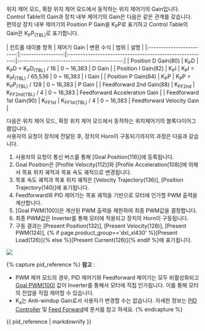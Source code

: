 
위치 제어 모드, 확장 위치 제어 모드에서 동작하는 위치 제어기의 Gain입니다.  
Control Table의 Gain과 장치 내부 제어기의 Gain은 다음은 같은 관계를 갖습니다.  
편의상 장치 내부 제어기의 Position P Gain을 K<sub>P</sub>P로 표기하고 Control Table의 Gain은 K<sub>P</sub>P<sub>(TBL)</sub>로 표기합니다.

|    컨트롤 테이블 항목    |    제어기 Gain    |                        변환 수식                         |                범위 | 설명                 |
|:------------------------:|:-----------------:|:--------------------------------------------------------:|:------------------------------------------:|
|   Position D Gain(80)    |  K<sub>P</sub>D   |   K<sub>P</sub>D = K<sub>P</sub>D<sub>(TBL)</sub> / 16   |            0 ~ 16,383 | D Gain             |
|   Position I Gain(82)    |  K<sub>P</sub>I   | K<sub>P</sub>I = K<sub>P</sub>I<sub>(TBL)</sub> / 65,536 |            0 ~ 16,383 | I Gain             |
|   Position P Gain(84)    |  K<sub>P</sub>P   |  K<sub>P</sub>P = K<sub>P</sub>P<sub>(TBL)</sub> / 128   |            0 ~ 16,383 | P Gain             |
| Feedforward 2nd Gain(88) | K<sub>FF2nd</sub> |                K<sub>FF2nd(TBL)</sub> / 4                | 0 ~ 16,383 | Feedforward Acceleration Gain |
| Feedforward 1st Gain(90) | K<sub>FF1st</sub> |                K<sub>FF1st(TBL)</sub> / 4                |   0 ~ 16,383 | Feedforward Velocity Gain   |

다음은 위치 제어 모드, 확장 위치 제어 모드에서 동작하는 위치제어기의 블록다이어그램입니다.  
사용자의 요청이 장치에 전달된 후, 장치의 Horn이 구동되기까지의 과정은 다음과 같습니다.

1. 사용자의 요청이 통신 버스를 통해 [Goal Position(116)]에 등록됩니다.
2. Goal Position은 [Profile Velocity(112)]와 [Profile Acceleration(108)]에 의해서 목표 위치 궤적과 목표 속도 궤적으로 변경됩니다.
3. 목표 속도 궤적과 목표 위치 궤적은 [Velocity Trajectory(136)], [Position Trajectory(140)]에 표기됩니다.
4. Feedforward와 PID 제어기는 목표 궤적을 기반으로 모터에 인가할 PWM 출력을 계산합니다.
5. [Goal PWM(100)]은 계산된 PWM 출력을 제한하여 최종 PWM값을 결정합니다.
6. 최종 PWM값은 Inverter를 통해 모터에 적용되고 장치의 Horn이 구동됩니다.
7. 구동 결과는 [Present Position(132)], [Present Velocity(128)], [Present PWM(124)], {% if page.product_group=='dxl_xl430' %}[Present Load(126)]{% else %}[Present Current(126)]{% endif %}에 표기됩니다.

![](/assets/images/dxl/position_controller_pid_gain.jpg)

{% capture pid_reference %}
**참고** : 
- PWM 제어 모드의 경우, PID 제어기와 Feedforward 제어기는 모두 비활성화되고 [Goal PWM(100)](#goal-pwm100) 값이 Inverter를 통해서 모터에 직접 인가됩니다. 이를 통해 모터의 전압을 직접 제어할 수 있습니다.
- K<sub>a</sub>는 Anti-windup Gain로서 사용자가 변경할 수는 없습니다. 자세한 정보는 [PID Controller](http://en.wikipedia.org/wiki/PID_controller) 및 [Feed Forward](https://en.wikipedia.org/wiki/Feed_forward_(control))에 문서를 참고 하세요.
{% endcapture %}
<div class="notice">{{ pid_reference | markdownify }}</div>
